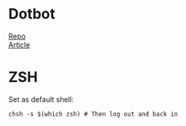 # Dotbot

[Repo](https://www.anishathalye.com/2014/08/03/managing-your-dotfiles/)  
[Article](https://www.anishathalye.com/2014/08/03/managing-your-dotfiles/)

# ZSH

Set as default shell:
```
chsh -s $(which zsh) # Then log out and back in
```

